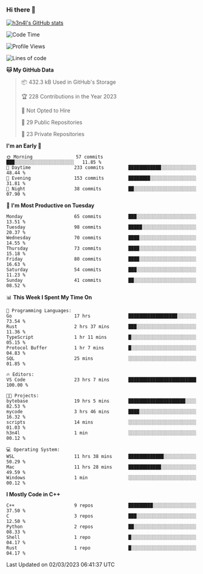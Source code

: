 ### Hi there 👋

[![h3n4l's GitHub stats](https://github-readme-stats.vercel.app/api?username=h3n4l&count_private=true&show_icons=true&theme=radical)](https://github.com/h3n4l/github-readme-stats)

<!--START_SECTION:waka-->
![Code Time](http://img.shields.io/badge/Code%20Time-989%20hrs%2039%20mins-blue)

![Profile Views](http://img.shields.io/badge/Profile%20Views-1-blue)

![Lines of code](https://img.shields.io/badge/From%20Hello%20World%20I%27ve%20Written-1.7%20million%20lines%20of%20code-blue)

**🐱 My GitHub Data** 

> 📦 432.3 kB Used in GitHub's Storage 
 > 
> 🏆 228 Contributions in the Year 2023
 > 
> 🚫 Not Opted to Hire
 > 
> 📜 29 Public Repositories 
 > 
> 🔑 23 Private Repositories 
 > 
**I'm an Early 🐤** 

```text
🌞 Morning                57 commits          ███░░░░░░░░░░░░░░░░░░░░░░   11.85 % 
🌆 Daytime                233 commits         ████████████░░░░░░░░░░░░░   48.44 % 
🌃 Evening                153 commits         ████████░░░░░░░░░░░░░░░░░   31.81 % 
🌙 Night                  38 commits          ██░░░░░░░░░░░░░░░░░░░░░░░   07.90 % 
```
📅 **I'm Most Productive on Tuesday** 

```text
Monday                   65 commits          ███░░░░░░░░░░░░░░░░░░░░░░   13.51 % 
Tuesday                  98 commits          █████░░░░░░░░░░░░░░░░░░░░   20.37 % 
Wednesday                70 commits          ████░░░░░░░░░░░░░░░░░░░░░   14.55 % 
Thursday                 73 commits          ████░░░░░░░░░░░░░░░░░░░░░   15.18 % 
Friday                   80 commits          ████░░░░░░░░░░░░░░░░░░░░░   16.63 % 
Saturday                 54 commits          ███░░░░░░░░░░░░░░░░░░░░░░   11.23 % 
Sunday                   41 commits          ██░░░░░░░░░░░░░░░░░░░░░░░   08.52 % 
```


📊 **This Week I Spent My Time On** 

```text
💬 Programming Languages: 
Go                       17 hrs              ██████████████████░░░░░░░   73.54 % 
Rust                     2 hrs 37 mins       ███░░░░░░░░░░░░░░░░░░░░░░   11.36 % 
TypeScript               1 hr 11 mins        █░░░░░░░░░░░░░░░░░░░░░░░░   05.15 % 
Protocol Buffer          1 hr 7 mins         █░░░░░░░░░░░░░░░░░░░░░░░░   04.83 % 
SQL                      25 mins             ░░░░░░░░░░░░░░░░░░░░░░░░░   01.85 % 

🔥 Editors: 
VS Code                  23 hrs 7 mins       █████████████████████████   100.00 % 

🐱‍💻 Projects: 
bytebase                 19 hrs 5 mins       █████████████████████░░░░   82.53 % 
mycode                   3 hrs 46 mins       ████░░░░░░░░░░░░░░░░░░░░░   16.32 % 
scripts                  14 mins             ░░░░░░░░░░░░░░░░░░░░░░░░░   01.03 % 
h3n4l                    1 min               ░░░░░░░░░░░░░░░░░░░░░░░░░   00.12 % 

💻 Operating System: 
WSL                      11 hrs 38 mins      █████████████░░░░░░░░░░░░   50.29 % 
Mac                      11 hrs 28 mins      ████████████░░░░░░░░░░░░░   49.59 % 
Windows                  1 min               ░░░░░░░░░░░░░░░░░░░░░░░░░   00.12 % 
```

**I Mostly Code in C++** 

```text
C++                      9 repos             █████████░░░░░░░░░░░░░░░░   37.50 % 
C                        3 repos             ███░░░░░░░░░░░░░░░░░░░░░░   12.50 % 
Python                   2 repos             ██░░░░░░░░░░░░░░░░░░░░░░░   08.33 % 
Shell                    1 repo              █░░░░░░░░░░░░░░░░░░░░░░░░   04.17 % 
Rust                     1 repo              █░░░░░░░░░░░░░░░░░░░░░░░░   04.17 % 
```




 Last Updated on 02/03/2023 06:41:37 UTC
<!--END_SECTION:waka-->

